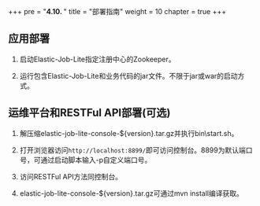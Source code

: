 +++
pre = "<b>4.10. </b>"
title = "部署指南"
weight = 10
chapter = true
+++

## 应用部署

1. 启动Elastic-Job-Lite指定注册中心的Zookeeper。

2. 运行包含Elastic-Job-Lite和业务代码的jar文件。不限于jar或war的启动方式。

## 运维平台和RESTFul API部署(可选)

1. 解压缩elastic-job-lite-console-${version}.tar.gz并执行bin\start.sh。

2. 打开浏览器访问`http://localhost:8899/`即可访问控制台。8899为默认端口号，可通过启动脚本输入-p自定义端口号。

3. 访问RESTFul API方法同控制台。

4. elastic-job-lite-console-${version}.tar.gz可通过mvn install编译获取。
